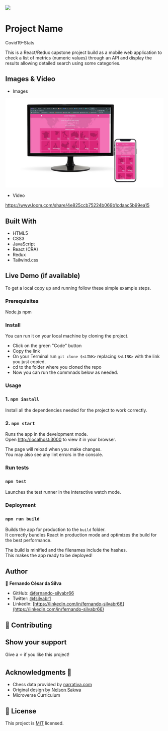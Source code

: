 ![](https://img.shields.io/badge/Microverse-blueviolet)

# Project Name
Covid19-Stats

This is a React/Redux capstone project build as a mobile web application to check a list of metrics (numeric values) through an API and display the results allowing detailed search using some categories.

## Images & Video

- Images

![screenshot](./app-screenshot.jpg)

- Video

https://www.loom.com/share/4e825ccb75224b069b1cdaac5b99ea15

## Built With

- HTML5
- CSS3
- JavaScript
- React (CRA)
- Redux
- Tailwind.css

## Live Demo (if available)

To get a local copy up and running follow these simple example steps.

### Prerequisites

Node.js
npm

### Install

You can run it on your local machine by cloning the project.
  - Click on the green "Code" button
  - Copy the link
  - On your Terminal run `git clone $<LINK>` replacing `$<LINK>` with the link you just copied.
  - cd to the folder where you cloned the repo
  - Now you can run the commnads below as needed. 

### Usage
### 1. `npm install`

Install all the dependencies needed for the project to work correctly.

### 2. `npm start`

Runs the app in the development mode.\
Open [http://localhost:3000](http://localhost:3000) to view it in your browser.

The page will reload when you make changes.\
You may also see any lint errors in the console.

### Run tests
### `npm test`

Launches the test runner in the interactive watch mode.

### Deployment
### `npm run build`

Builds the app for production to the `build` folder.\
It correctly bundles React in production mode and optimizes the build for the best performance.

The build is minified and the filenames include the hashes.\
This makes the app ready to be deployed!

## Author

👤 **Fernando César da Silva**

- GitHub: [@fernando-silvabr66](https://github.com/fernando-silvabr66)
- Twitter: [@fsilvabr1](https://twitter.com/fsilvabr1)
- LinkedIn: [https://linkedin.com/in/fernando-silvabr66](https://linkedin.com/in/fernando-silvabr66)   

## 🤝 Contributing

## Show your support

Give a ⭐️ if you like this project!

## Acknowledgments 🤝

- Chess data provided by [narrativa.com](https://api.covid19tracking.narrativa.com/api)
- Original design by [Nelson Sakwa](https://www.behance.net/sakwadesignstudio)
- Microverse Curriculum

## 📝 License

This project is [MIT](./MIT.md) licensed.

